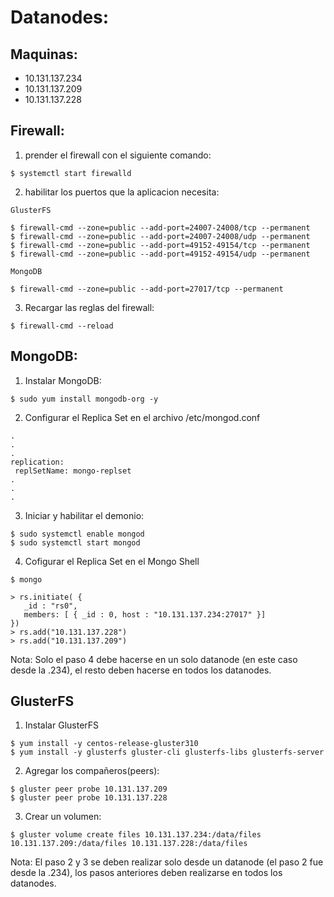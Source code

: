 # Datanodes:
## Maquinas:
* 10.131.137.234
* 10.131.137.209
* 10.131.137.228

## Firewall:
1. prender el firewall con el siguiente comando:
```
$ systemctl start firewalld
```
2. habilitar los puertos que la aplicacion necesita:
```
GlusterFS

$ firewall-cmd --zone=public --add-port=24007-24008/tcp --permanent
$ firewall-cmd --zone=public --add-port=24007-24008/udp --permanent
$ firewall-cmd --zone=public --add-port=49152-49154/tcp --permanent
$ firewall-cmd --zone=public --add-port=49152-49154/udp --permanent

MongoDB

$ firewall-cmd --zone=public --add-port=27017/tcp --permanent

```
3. Recargar las reglas del firewall:
```
$ firewall-cmd --reload
```

## MongoDB: 
1. Instalar MongoDB:
```
$ sudo yum install mongodb-org -y
```
2. Configurar el Replica Set en el archivo /etc/mongod.conf
```
.
.
.
replication:
 replSetName: mongo-replset
.
.
.
```
3. Iniciar y habilitar el demonio:
```
$ sudo systemctl enable mongod
$ sudo systemctl start mongod
```
4. Cofigurar el Replica Set en el Mongo Shell
```
$ mongo

> rs.initiate( {
   _id : "rs0",
   members: [ { _id : 0, host : "10.131.137.234:27017" }]
})
> rs.add("10.131.137.228")
> rs.add("10.131.137.209")
```
Nota: Solo el paso 4 debe hacerse en un solo datanode (en este caso desde la .234), el resto deben hacerse en todos los datanodes.
## GlusterFS
1. Instalar GlusterFS
```
$ yum install -y centos-release-gluster310
$ yum install -y glusterfs gluster-cli glusterfs-libs glusterfs-server
```
2. Agregar los compañeros(peers): 
```
$ gluster peer probe 10.131.137.209
$ gluster peer probe 10.131.137.228
```
3. Crear un volumen: 
```
$ gluster volume create files 10.131.137.234:/data/files 10.131.137.209:/data/files 10.131.137.228:/data/files
```
Nota: El paso 2 y 3 se deben realizar solo desde un datanode (el paso 2 fue desde la .234), los pasos anteriores deben realizarse en todos los datanodes.
